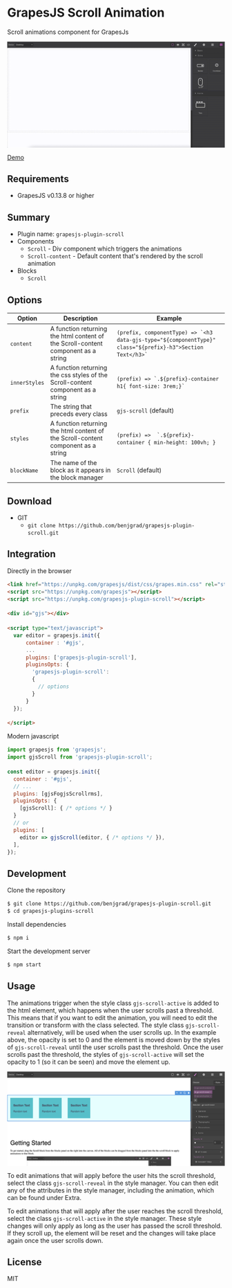 # GrapesJS Scroll Animation

Scroll animations component for GrapesJs

<p align="center"><img src="./public/Demo.gif" alt="GrapesJS Tabs" align="center"/></p>


[Demo](https://grapesjs-plugin-scroll-demo.gradyserver.com/)


## Requirements
* GrapesJS v0.13.8 or higher


## Summary

* Plugin name: `grapesjs-plugin-scroll`
* Components
  * `Scroll` - Div component which triggers the animations
  * `Scroll-content` - Default content that's rendered by the scroll animation
* Blocks
  * `Scroll`





## Options

| Option          | Description                      | Example                                                                                         |
| --------------- | -------------------------------- | ----------------------------------------------------------------------------------------------- |
| `content`        | A function returning the html content of the Scroll-content component as a string              | ``(prefix, componentType) => `<h3 data-gjs-type="${componentType}" class="${prefix}-h3">Section Text</h3>` ``
| `innerStyles`        | A function returning the css styles of the Scroll-content component as a string              | ``(prefix) => `.${prefix}-container h1{ font-size: 3rem;}` ``
| `prefix`        | The string that preceds every class              | `gjs-scroll` (default)
| `styles`        | A function returning the html content of the Scroll-content component as a string              | ``(prefix) =>  `.${prefix}-container { min-height: 100vh; }``
| `blockName`        | The name of the block as it appears in the block manager              | `Scroll` (default)




## Download

<!-- * NPM
  * `npm i grapesjs-plugin-scroll` -->
* GIT
  * `git clone https://github.com/benjgrad/grapesjs-plugin-scroll.git`





## Integration

Directly in the browser

```html
<link href="https://unpkg.com/grapesjs/dist/css/grapes.min.css" rel="stylesheet"/>
<script src="https://unpkg.com/grapesjs"></script>
<script src="https://unpkg.com/grapesjs-plugin-scroll"></script>

<div id="gjs"></div>

<script type="text/javascript">
  var editor = grapesjs.init({
      container : '#gjs',
      ...
      plugins: ['grapesjs-plugin-scroll'],
      pluginsOpts: {
        'grapesjs-plugin-scroll': 
        { 
          // options
        }
      }
  });

</script>

```

Modern javascript

```js
import grapesjs from 'grapesjs';
import gjsScroll from 'grapesjs-plugin-scroll';

const editor = grapesjs.init({
  container : '#gjs',
  // ...
  plugins: [gjsFogjsScrollrms],
  pluginsOpts: {
    [gjsScroll]: { /* options */ }
  }
  // or
  plugins: [
    editor => gjsScroll(editor, { /* options */ }),
  ],
});
```




## Development

Clone the repository

```sh
$ git clone https://github.com/benjgrad/grapesjs-plugin-scroll.git
$ cd grapesjs-plugins-scroll
```

Install dependencies

```sh
$ npm i
```

Start the development server

```sh
$ npm start
```
## Usage 

The animations trigger when the style class `gjs-scroll-active` is added to the html element, which happens when the user scrolls past a threshold. This means that if you want to edit the animation, you will need to edit the transition or transform with the class selected. The style class `gjs-scroll-reveal` alternatively, will be used when the user scrolls up. In the example above, the opacity is set to 0 and the element is moved down by the styles of `gjs-scroll-reveal` until the user scrolls past the threshold. Once the user scrolls past the threshold, the styles of `gjs-scroll-active` will set the opacity to 1 (so it can be seen) and move the element up.

<p align="center"><img src="./public/Screenshot.png" alt="GrapesJS Tabs" align="center"/></p>

To edit animations that will apply before the user hits the scroll threshold, select the class `gjs-scroll-reveal` in the style manager. You can then edit any of the attributes in the style manager, including the animation, which can be found under  Extra.

To edit animations that will apply  after  the user reaches the scroll threshold, select the class `gjs-scroll-active` in the style manager. These style changes will only apply as long as the user has passed the scroll threshold. If they scroll up, the element will be reset and the changes will take place again once the user scrolls down. 

## License

MIT
